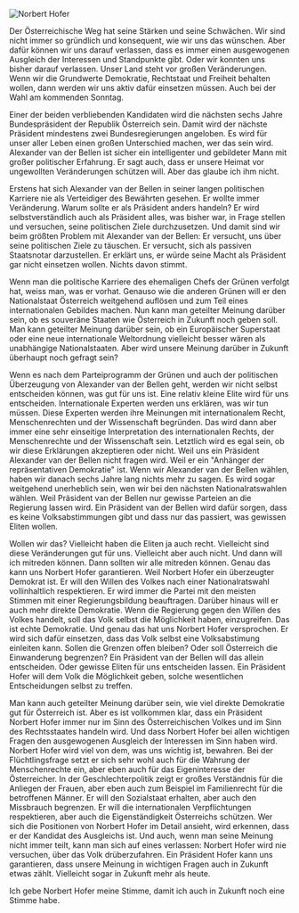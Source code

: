 ![Norbert Hofer](http://res.cloudinary.com/ontore/image/upload/c_scale,w_820/v1463584815/d7578d15820f71d97a1e4fd1805a3141__fpoe-kandidat-s1260_jpg_1370480_1164_y8eqii.jpg)

Der Österreichische Weg hat seine Stärken und seine Schwächen. Wir sind nicht immer so gründlich und konsequent, wie wir uns das wünschen. Aber dafür können wir uns darauf verlassen, dass es immer einen ausgewogenen Ausgleich der Interessen und Standpunkte gibt. Oder wir konnten uns bisher darauf verlassen. Unser Land steht vor großen Veränderungen. Wenn wir die Grundwerte Demokratie, Rechtstaat und Freiheit behalten wollen, dann werden wir uns aktiv dafür einsetzen müssen. Auch bei der Wahl am kommenden Sonntag.

Einer der beiden verbliebenden Kandidaten wird die nächsten sechs Jahre Bundespräsident der Republik Österreich sein. Damit wird der nächste Präsident mindestens zwei Bundesregierungen angeloben. Es wird für unser aller Leben einen großen Unterschied machen, wer das sein wird. Alexander van der Bellen ist sicher ein intelligenter und gebildeter Mann mit großer politischer Erfahrung. Er sagt auch, dass er unsere Heimat vor ungewollten Veränderungen schützen will. Aber das glaube ich ihm nicht.

Erstens hat sich Alexander van der Bellen in seiner langen politischen Karriere nie als Verteidiger des Bewährten gesehen. Er wollte immer Veränderung. Warum sollte er als Präsident anders handeln? Er wird selbstverständlich auch als Präsident alles, was bisher war, in Frage stellen und versuchen, seine politischen Ziele durchzusetzen. Und damit sind wir beim größten Problem mit Alexander van der Bellen: Er versucht, uns über seine politischen Ziele zu täuschen. Er versucht, sich als passiven Staatsnotar darzustellen. Er erklärt uns, er würde seine Macht als Präsident gar nicht einsetzen wollen. Nichts davon stimmt.

Wenn man die politische Karriere des ehemaligen Chefs der Grünen verfolgt hat, weiss man, was er vorhat. Genauso wie die anderen Grünen will er den Nationalstaat Österreich weitgehend auflösen und zum Teil eines internationalen Gebildes machen. Nun kann man geteilter Meinung darüber sein, ob es souveräne Staaten wie Österreich in Zukunft noch geben soll. Man kann geteilter Meinung darüber sein, ob ein Europäischer Superstaat oder eine neue internationale Weltordnung vielleicht besser wären als unabhängige Nationalstaaten. Aber wird unsere Meinung darüber in Zukunft überhaupt noch gefragt sein?

Wenn es nach dem Parteiprogramm der Grünen und auch der politischen Überzeugung von Alexander van der Bellen geht, werden wir nicht selbst entscheiden können, was gut für uns ist. Eine relativ kleine Elite wird für uns entscheiden. Internationale Experten werden uns erklären, was wir tun müssen. Diese Experten werden ihre Meinungen mit internationalem Recht, Menschenrechten und der Wissenschaft begründen. Das wird dann aber immer eine sehr einseitige Interpretation des internationalen Rechts, der Menschenrechte und der Wissenschaft sein. Letztlich wird es egal sein, ob wir diese Erklärungen akzeptieren oder nicht. Weil uns ein Präsident Alexander van der Bellen nicht fragen wird. Weil er ein "Anhänger der repräsentativen Demokratie" ist. Wenn wir Alexander van der Bellen wählen, haben wir danach sechs Jahre lang nichts mehr zu sagen. Es wird sogar weitgehend unerheblich sein, wen wir bei den nächsten Nationalratswahlen wählen. Weil Präsident van der Bellen nur gewisse Parteien an die Regierung lassen wird. Ein Präsident van der Bellen wird dafür sorgen, dass es keine Volksabstimmungen gibt und dass nur das passiert, was gewissen Eliten wollen.

Wollen wir das? Vielleicht haben die Eliten ja auch recht. Vielleicht sind diese Veränderungen gut für uns. Vielleicht aber auch nicht. Und dann will ich mitreden können. Dann sollten wir alle mitreden können. Genau das kann uns Norbert Hofer garantieren. Weil Norbert Hofer ein überzeugter Demokrat ist. Er will den Willen des Volkes nach einer Nationalratswahl vollinhaltlich respektieren. Er wird immer die Partei mit den meisten Stimmen mit einer Regierungsbildung beauftragen. Darüber hinaus will er auch mehr direkte Demokratie. Wenn die Regierung gegen den Willen des Volkes handelt, soll das Volk selbst die Möglichkeit haben, einzugreifen. Das ist echte Demokratie. Und genau das hat uns Norbert Hofer versprochen. Er wird sich dafür einsetzen, dass das Volk selbst eine Volksabstimung einleiten kann. Sollen die Grenzen offen bleiben? Oder soll Österreich die Einwanderung begrenzen? Ein Präsident van der Bellen will das allein entscheiden. Oder gewisse Eliten für uns entscheiden lassen. Ein Präsident Hofer will dem Volk die Möglichkeit geben, solche wesentlichen Entscheidungen selbst zu treffen.

Man kann auch geteilter Meinung darüber sein, wie viel direkte Demokratie gut für Österreich ist. Aber es ist vollkommen klar, dass ein Präsident Norbert Hofer immer nur im Sinn des Österreichischen Volkes und im Sinn des Rechtsstaates handeln wird. Und dass Norbert Hofer bei allen wichtigen Fragen den ausgewogenen Ausgleich der Interessen im Sinn haben wird. Norbert Hofer wird viel von dem, was uns wichtig ist, bewahren. Bei der Flüchtlingsfrage setzt er sich sehr wohl auch für die Wahrung der Menschenrechte ein, aber eben auch für das Eigeninteresse der Österreicher. In der Geschlechterpolitik zeigt er großes Verständnis für die Anliegen der Frauen, aber eben auch zum Beispiel im Familienrecht für die betroffenen Männer. Er will den Sozialstaat erhalten, aber auch den Missbrauch begrenzen. Er will die internationalen Verpflichtungen respektieren, aber auch die Eigenständigkeit Österreichs schützen. Wer sich die Positionen von Norbert Hofer im Detail ansieht, wird erkennen, dass er der Kandidat des Ausgleichs ist. Und auch, wenn man seine Meinung nicht immer teilt, kann man sich auf eines verlassen: Norbert Hofer wird nie versuchen, über das Volk drüberzufahren. Ein Präsident Hofer kann uns garantieren, dass unsere Meinung in wichtigen Fragen auch in Zukunft etwas zählt. Vielleicht sogar in Zukunft mehr als heute.

Ich gebe Norbert Hofer meine Stimme, damit ich auch in Zukunft noch eine Stimme habe.

